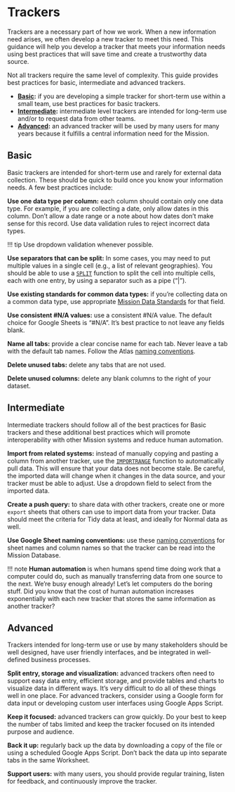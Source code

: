 # Trackers

Trackers are a necessary part of how we work. When a new information need arises, we often develop a new tracker to meet this need. This guidance will help you develop a tracker that meets your information needs using best practices that will save time and create a trustworthy data source.

Not all trackers require the same level of complexity. This guide provides best practices for basic, intermediate and advanced trackers.

- **[Basic](#basic):** if you are developing a simple tracker for short-term use within a small team, use best practices for basic trackers.
- **[Intermediate](#intermediate):** intermediate level trackers are intended for long-term use and/or to request data from other teams.
- **[Advanced](#advanced):** an advanced tracker will be used by many users for many years because it fulfills a central information need for the Mission. 

## Basic

Basic trackers are intended for short-term use and rarely for external data collection. These should be quick to build once you know your information needs. A few best practices include:

**Use one data type per column:** each column should contain only one data type. For example, if you are collecting a date, only allow dates in this column. Don’t allow a date range or a note about how dates don’t make sense for this record. Use data validation rules to reject incorrect data types.

!!! tip
    Use dropdown validation whenever possible.

**Use separators that can be split:** In some cases, you may need to put multiple values in a single cell (e.g., a list of relevant geographies). You should be able to use a [`SPLIT`](https://support.google.com/docs/answer/3094136?hl=en) function to split the cell into multiple cells, each with one entry, by using a separator such as a pipe (“|”). 

**Use existing standards for common data types:** if you’re collecting data on a common data type, use appropriate [Mission Data Standards](../playbook/enabling-conditions.md#define-data-standards) for that field. 

**Use consistent #N/A values:** use a consistent #N/A value. The default choice for Google Sheets is “#N/A”. It’s best practice to not leave any fields blank.

**Name all tabs:** provide a clear concise name for each tab. Never leave a tab with the default tab names. Follow the Atlas [naming conventions](naming-conventions.md).

**Delete unused tabs:** delete any tabs that are not used.

**Delete unused columns:** delete any blank columns to the right of your dataset.

## Intermediate

Intermediate trackers should follow all of the best practices for Basic trackers and these additional best practices which will promote interoperability with other Mission systems and reduce human automation.

**Import from related systems:** instead of manually copying and pasting a column from another tracker, use the [`IMPORTRANGE`](https://support.google.com/docs/answer/3093340?hl=en) function to automatically pull data. This will ensure that your data does not become stale. Be careful, the imported data will change when it changes in the data source, and your tracker must be able to adjust. Use a dropdown field to select from the imported data.

**Create a push query:** to share data with other trackers, create one or more `export` sheets that others can use to import data from your tracker. Data should meet the criteria for Tidy data at least, and ideally for Normal data as well.

**Use Google Sheet naming conventions:** use these [naming conventions](naming-conventions.md) for sheet names and column names so that the tracker can be read into the Mission Database.

!!! note
    **Human automation** is when humans spend time doing work that a computer could do, such as manually transferring data from one source to the next. We’re busy enough already! Let’s let computers do the boring stuff. Did you know that the cost of human automation increases exponentially with each new tracker that stores the same information as another tracker?

## Advanced

Trackers intended for long-term use or use by many stakeholders should be well designed, have user friendly interfaces, and be integrated in well-defined business processes. 

**Split entry, storage and visualization:** advanced trackers often need to support easy data entry, efficient storage, and provide tables and charts to visualize data in different ways. It’s very difficult to do all of these things well in one place. For advanced trackers, consider using a Google form for data input or developing custom user interfaces using Google Apps Script.

**Keep it focused:** advanced trackers can grow quickly. Do your best to keep the number of tabs limited and keep the tracker focused on its intended purpose and audience.

**Back it up:** regularly back up the data by downloading a copy of the file or using a scheduled Google Apps Script. Don’t back the data up into separate tabs in the same Worksheet.

**Support users:** with many users, you should provide regular training, listen for feedback, and continuously improve the tracker.
